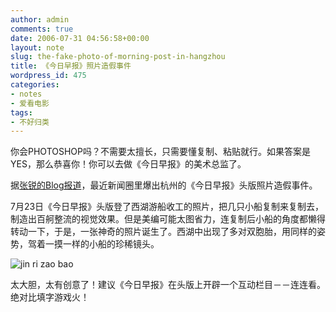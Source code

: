 ```yaml
---
author: admin
comments: true
date: 2006-07-31 04:56:58+00:00
layout: note
slug: the-fake-photo-of-morning-post-in-hangzhou
title: 《今日早报》照片造假事件
wordpress_id: 475
categories:
- notes
- 爱看电影
tags:
- 不好归类
---
```


你会PHOTOSHOP吗？不需要太擅长，只需要懂复制、粘贴就行。如果答案是YES，那么恭喜你！你可以去做《今日早报》的美术总监了。

据[张锐的Blog报道](http://blog.donews.com/zrde/archive/2006/07/28/980041.aspx)，最近新闻圈里爆出杭州的《今日早报》头版照片造假事件。

7月23日《今日早报》头版登了西湖游船收工的照片，把几只小船复制来复制去，制造出百舸整流的视觉效果。但是美编可能太图省力，连复制后小船的角度都懒得转动一下，于是，一张神奇的照片诞生了。西湖中出现了多对双胞胎，用同样的姿势，驾着一摸一样的小船的珍稀镜头。

![jin ri zao bao](http://static.flickr.com/70/202563965_659c136f56.jpg?v=0)

太大胆，太有创意了！建议《今日早报》在头版上开辟一个互动栏目－－连连看。绝对比填字游戏火！
